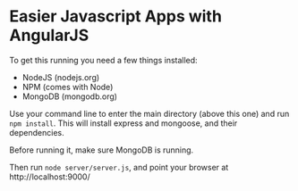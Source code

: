 # Easier Javascript Apps with AngularJS

To get this running you need a few things installed:

* NodeJS (nodejs.org)
* NPM (comes with Node)
* MongoDB (mongodb.org)

Use your command line to enter the main directory (above this one)
and run `npm install`. This will install express and mongoose, and
their dependencies.

Before running it, make sure MongoDB is running.

Then run `node server/server.js`, and point your browser
at http://localhost:9000/